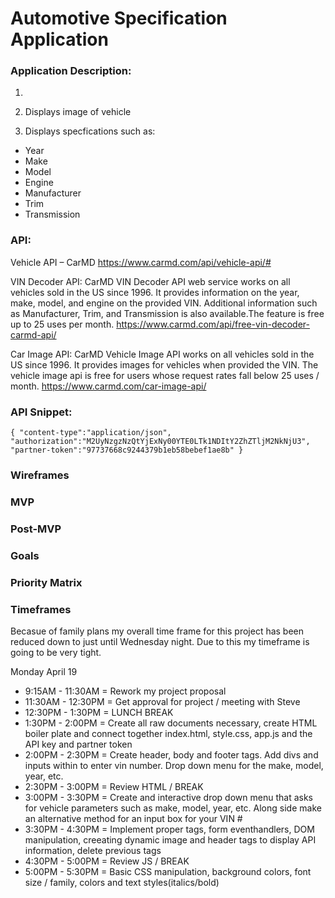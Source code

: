 # Automotive Specification Application

### Application Description:

1. 

2. Displays image of vehicle

3. Displays specfications such as:
- Year
- Make
- Model
- Engine
- Manufacturer
- Trim
- Transmission

### API:

Vehicle API – CarMD
https://www.carmd.com/api/vehicle-api/#

VIN Decoder API: CarMD VIN Decoder API web service works on all vehicles sold in the US since 1996. It provides information on the year, make, model, and engine on the provided VIN. Additional information such as Manufacturer, Trim, and Transmission is also available.The feature is free up to 25 uses per month.
https://www.carmd.com/api/free-vin-decoder-carmd-api/

Car Image API: CarMD Vehicle Image API works on all vehicles sold in the US since 1996. It provides images for vehicles when provided the VIN. The vehicle image api is free for users whose request rates fall below 25 uses / month.
https://www.carmd.com/car-image-api/

### API Snippet:

`{
  "content-type":"application/json",
  "authorization":"M2UyNzgzNzQtYjExNy00YTE0LTk1NDItY2ZhZTljM2NkNjU3",
  "partner-token":"97737668c9244379b1eb58bebef1ae8b"
}`                           



### Wireframes



### MVP



### Post-MVP



### Goals



### Priority Matrix



### Timeframes

Becasue of family plans my overall time frame for this project has been reduced down to just until Wednesday night. Due to this my timeframe is going to be very tight.

Monday April 19

- 9:15AM - 11:30AM = Rework my project proposal
- 11:30AM - 12:30PM = Get approval for project / meeting with Steve
- 12:30PM - 1:30PM = LUNCH BREAK
- 1:30PM - 2:00PM = Create all raw documents necessary, create HTML boiler plate and connect together index.html, style.css, app.js and the API key and partner token
- 2:00PM - 2:30PM = Create header, body and footer tags. Add divs and inputs within to enter vin number. Drop down menu for the make, model, year, etc. 
- 2:30PM - 3:00PM = Review HTML / BREAK
- 3:00PM - 3:30PM = Create and interactive drop down menu that asks for vehicle parameters such as make, model, year, etc. Along side make an alternative method for an input box for your VIN #
- 3:30PM - 4:30PM = Implement proper tags, form eventhandlers, DOM manipulation, creeating dynamic image and header tags to display API information, delete previous tags
- 4:30PM - 5:00PM = Review JS / BREAK
- 5:00PM - 5:30PM = Basic CSS manipulation, background colors, font size / family, colors and text styles(italics/bold)
